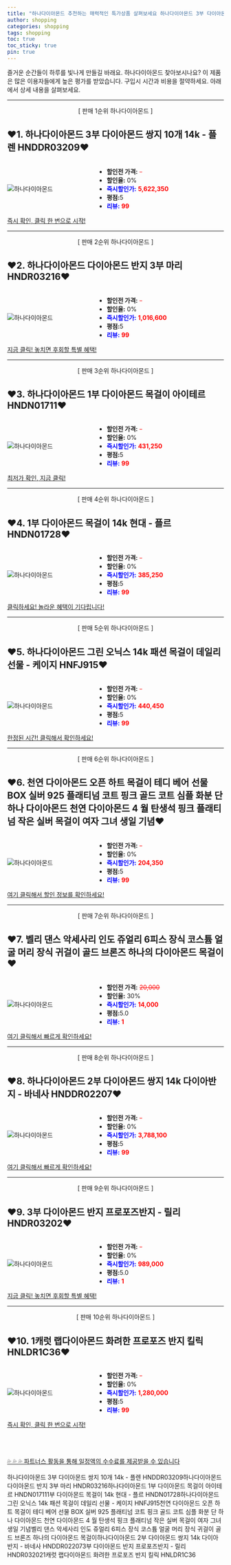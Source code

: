 ```yaml
---
title: "하나다이아몬드 추천하는 매력적인 특가상품 살펴보세요 하나다이아몬드 3부 다이아몬드 쌍지 10개"
author: shopping
categories: shopping
tags: shopping
toc: true
toc_sticky: true
pin: true
---
```

즐거운 순간들이 하루를 빛나게 만들길 바래요. 하나다이아몬드 찾아보시나요? 이 제품은 많은 이용자들에게 높은 평가를 받았습니다. 구입시 시간과 비용을 절약하세요. 아래에서 상세 내용을 살펴보세요.

---
<p class="toplist" style="margin: 0 auto; display: block; width: fit-content;">[ 판매 1순위 하나다이아몬드 ]</p>

<h2><strong>❤️1. 하나다이아몬드 3부 다이아몬드 쌍지 10개 14k - 플렌 HNDDR03209❤️</strong></h2>

<div style="display: flex; align-items: center;">
    <div style="flex: 0.4;">
        <img src="https://thumbnail7.coupangcdn.com/thumbnails/remote/230x230ex/image/vendor_inventory/2ed0/4db05f4633c7f53405130d6d48d78594b4e9c3d96ebac6abce1c658e6662.jpg" alt="하나다이아몬드" style="max-width: 100%;">
    </div>
    <div style="flex: 0.6; margin-left: 10px;">
        <ul>
            <li><strong>할인전 가격:</strong> <del style="color: red;">-</del></li>
            <li><strong>할인율:</strong> 0%</li>
            <li><span style='color:blue'><strong>즉시할인가:</strong></span> <span style='color:red'><strong>5,622,350</strong></span></li>
            <li><strong>평점:</strong>5</li>
            <li><span style='color:blue'><strong>리뷰:</strong></span> <span style='color:red'><strong>99</strong></span></li>
        </ul>
    </div>
</div>
<div class="center">
    <a href="https://selin100587001.github.io?lptag=AF9450613&subid=githubio&pageKey=6822715054&traceid=V0-153&itemId=16176099839&vendorItemId=83371553637" class="myButton">
        즉시 확인, 클릭 한 번으로 시작!
    </a>
</div>


---
<p class="toplist" style="margin: 0 auto; display: block; width: fit-content;">[ 판매 2순위 하나다이아몬드 ]</p>

<h2><strong>❤️2. 하나다이아몬드 다이아몬드 반지 3부 마리 HNDR03216❤️</strong></h2>

<div style="display: flex; align-items: center;">
    <div style="flex: 0.4;">
        <img src="https://thumbnail10.coupangcdn.com/thumbnails/remote/230x230ex/image/vendor_inventory/28d4/a6c404ad1cfc115971f68c260f3db4007ca3dcf3c8bc54696fc5d8d02196.jpg" alt="하나다이아몬드" style="max-width: 100%;">
    </div>
    <div style="flex: 0.6; margin-left: 10px;">
        <ul>
            <li><strong>할인전 가격:</strong> <del style="color: red;">-</del></li>
            <li><strong>할인율:</strong> 0%</li>
            <li><span style='color:blue'><strong>즉시할인가:</strong></span> <span style='color:red'><strong>1,016,600</strong></span></li>
            <li><strong>평점:</strong>5</li>
            <li><span style='color:blue'><strong>리뷰:</strong></span> <span style='color:red'><strong>99</strong></span></li>
        </ul>
    </div>
</div>
<div class="center">
    <a href="https://selin100587001.github.io?lptag=AF9450613&subid=githubio&pageKey=5837901384&traceid=V0-153&itemId=10122333054&vendorItemId=77405095875" class="myButton">
        지금 클릭! 놓치면 후회할 특별 혜택!
    </a>
</div>


---
<p class="toplist" style="margin: 0 auto; display: block; width: fit-content;">[ 판매 3순위 하나다이아몬드 ]</p>

<h2><strong>❤️3. 하나다이아몬드 1부 다이아몬드 목걸이 아이테르 HNDN01711❤️</strong></h2>

<div style="display: flex; align-items: center;">
    <div style="flex: 0.4;">
        <img src="https://thumbnail6.coupangcdn.com/thumbnails/remote/230x230ex/image/vendor_inventory/9fc0/23d870473a0c01ec6d908bcfecd65f2370ac9ad6ace262aad4f54a0c11d1.jpg" alt="하나다이아몬드" style="max-width: 100%;">
    </div>
    <div style="flex: 0.6; margin-left: 10px;">
        <ul>
            <li><strong>할인전 가격:</strong> <del style="color: red;">-</del></li>
            <li><strong>할인율:</strong> 0%</li>
            <li><span style='color:blue'><strong>즉시할인가:</strong></span> <span style='color:red'><strong>431,250</strong></span></li>
            <li><strong>평점:</strong>5</li>
            <li><span style='color:blue'><strong>리뷰:</strong></span> <span style='color:red'><strong>99</strong></span></li>
        </ul>
    </div>
</div>
<div class="center">
    <a href="https://selin100587001.github.io?lptag=AF9450613&subid=githubio&pageKey=1215560102&traceid=V0-153&itemId=2205247886&vendorItemId=83303151473" class="myButton">
        최저가 확인, 지금 클릭!
    </a>
</div>


---
<p class="toplist" style="margin: 0 auto; display: block; width: fit-content;">[ 판매 4순위 하나다이아몬드 ]</p>

<h2><strong>❤️4. 1부 다이아몬드 목걸이 14k 현대 - 플르 HNDN01728❤️</strong></h2>

<div style="display: flex; align-items: center;">
    <div style="flex: 0.4;">
        <img src="https://thumbnail9.coupangcdn.com/thumbnails/remote/230x230ex/image/vendor_inventory/c673/545ccd2782934c8e7cc53106d8e177011f222544f3e6cc19422522c5b064.jpg" alt="하나다이아몬드" style="max-width: 100%;">
    </div>
    <div style="flex: 0.6; margin-left: 10px;">
        <ul>
            <li><strong>할인전 가격:</strong> <del style="color: red;">-</del></li>
            <li><strong>할인율:</strong> 0%</li>
            <li><span style='color:blue'><strong>즉시할인가:</strong></span> <span style='color:red'><strong>385,250</strong></span></li>
            <li><strong>평점:</strong>5</li>
            <li><span style='color:blue'><strong>리뷰:</strong></span> <span style='color:red'><strong>99</strong></span></li>
        </ul>
    </div>
</div>
<div class="center">
    <a href="https://selin100587001.github.io?lptag=AF9450613&subid=githubio&pageKey=5896741423&traceid=V0-153&itemId=10385077899&vendorItemId=77667138822" class="myButton">
        클릭하세요! 놀라운 혜택이 기다립니다!
    </a>
</div>


---
<p class="toplist" style="margin: 0 auto; display: block; width: fit-content;">[ 판매 5순위 하나다이아몬드 ]</p>

<h2><strong>❤️5. 하나다이아몬드 그린 오닉스 14k 패션 목걸이 데일리 선물 - 케이지 HNFJ915❤️</strong></h2>

<div style="display: flex; align-items: center;">
    <div style="flex: 0.4;">
        <img src="https://thumbnail6.coupangcdn.com/thumbnails/remote/230x230ex/image/vendor_inventory/5960/aedd15a2adf3fa7154432f3592c636144c9837df49ae0ac8c4d2fbfc2d1e.jpg" alt="하나다이아몬드" style="max-width: 100%;">
    </div>
    <div style="flex: 0.6; margin-left: 10px;">
        <ul>
            <li><strong>할인전 가격:</strong> <del style="color: red;">-</del></li>
            <li><strong>할인율:</strong> 0%</li>
            <li><span style='color:blue'><strong>즉시할인가:</strong></span> <span style='color:red'><strong>440,450</strong></span></li>
            <li><strong>평점:</strong>5</li>
            <li><span style='color:blue'><strong>리뷰:</strong></span> <span style='color:red'><strong>99</strong></span></li>
        </ul>
    </div>
</div>
<div class="center">
    <a href="https://selin100587001.github.io?lptag=AF9450613&subid=githubio&pageKey=6959858176&traceid=V0-153&itemId=16939382571&vendorItemId=84116950047" class="myButton">
        한정된 시간! 클릭해서 확인하세요!
    </a>
</div>


---
<p class="toplist" style="margin: 0 auto; display: block; width: fit-content;">[ 판매 6순위 하나다이아몬드 ]</p>

<h2><strong>❤️6. 천연 다이아몬드 오픈 하트 목걸이 테디 베어 선물 BOX 실버 925 플래티넘 코트 핑크 골드 코트 심플 화분 단 하나 다이아몬드 천연 다이아몬드 4 월 탄생석 핑크 플래티넘 작은 실버 목걸이 여자 그녀 생일 기념❤️</strong></h2>

<div style="display: flex; align-items: center;">
    <div style="flex: 0.4;">
        <img src="https://thumbnail7.coupangcdn.com/thumbnails/remote/230x230ex/image/vendor_inventory/d712/a7575fc06e087f03183967a26d53616a82b8ced69707524d8afaa5a05238.jpg" alt="하나다이아몬드" style="max-width: 100%;">
    </div>
    <div style="flex: 0.6; margin-left: 10px;">
        <ul>
            <li><strong>할인전 가격:</strong> <del style="color: red;">-</del></li>
            <li><strong>할인율:</strong> 0%</li>
            <li><span style='color:blue'><strong>즉시할인가:</strong></span> <span style='color:red'><strong>204,350</strong></span></li>
            <li><strong>평점:</strong>5</li>
            <li><span style='color:blue'><strong>리뷰:</strong></span> <span style='color:red'><strong>99</strong></span></li>
        </ul>
    </div>
</div>
<div class="center">
    <a href="https://selin100587001.github.io?lptag=AF9450613&subid=githubio&pageKey=6586170789&traceid=V0-153&itemId=14841571522&vendorItemId=82080831810" class="myButton">
        여기 클릭해서 할인 정보를 확인하세요!
    </a>
</div>


---
<p class="toplist" style="margin: 0 auto; display: block; width: fit-content;">[ 판매 7순위 하나다이아몬드 ]</p>

<h2><strong>❤️7. 벨리 댄스 악세사리 인도 쥬얼리 6피스 장식 코스튬 얼굴 머리 장식 귀걸이 골드 브론즈 하나의 다이아몬드 목걸이❤️</strong></h2>

<div style="display: flex; align-items: center;">
    <div style="flex: 0.4;">
        <img src="https://thumbnail10.coupangcdn.com/thumbnails/remote/230x230ex/image/vendor_inventory/d59c/ddd80cdbbbb922281a91624594336f5ce816a10901b6f6298a71fd47c942.png" alt="하나다이아몬드" style="max-width: 100%;">
    </div>
    <div style="flex: 0.6; margin-left: 10px;">
        <ul>
            <li><strong>할인전 가격:</strong> <del style="color: red;">20,000</del></li>
            <li><strong>할인율:</strong> 30%</li>
            <li><span style='color:blue'><strong>즉시할인가:</strong></span> <span style='color:red'><strong>14,000</strong></span></li>
            <li><strong>평점:</strong>5.0</li>
            <li><span style='color:blue'><strong>리뷰:</strong></span> <span style='color:red'><strong>1</strong></span></li>
        </ul>
    </div>
</div>
<div class="center">
    <a href="https://selin100587001.github.io?lptag=AF9450613&subid=githubio&pageKey=7245795373&traceid=V0-153&itemId=18420497863&vendorItemId=85562474857" class="myButton">
        여기 클릭해서 빠르게 확인하세요!
    </a>
</div>


---
<p class="toplist" style="margin: 0 auto; display: block; width: fit-content;">[ 판매 8순위 하나다이아몬드 ]</p>

<h2><strong>❤️8. 하나다이아몬드 2부 다이아몬드 쌍지 14k 다이아반지 - 바네사 HNDDR02207❤️</strong></h2>

<div style="display: flex; align-items: center;">
    <div style="flex: 0.4;">
        <img src="https://thumbnail7.coupangcdn.com/thumbnails/remote/230x230ex/image/vendor_inventory/ea2a/dd64d3232d1b917cd6593ea5b2a3ec163ba9b0f254647dfe2b3b8bdb0f8f.jpg" alt="하나다이아몬드" style="max-width: 100%;">
    </div>
    <div style="flex: 0.6; margin-left: 10px;">
        <ul>
            <li><strong>할인전 가격:</strong> <del style="color: red;">-</del></li>
            <li><strong>할인율:</strong> 0%</li>
            <li><span style='color:blue'><strong>즉시할인가:</strong></span> <span style='color:red'><strong>3,788,100</strong></span></li>
            <li><strong>평점:</strong>5</li>
            <li><span style='color:blue'><strong>리뷰:</strong></span> <span style='color:red'><strong>99</strong></span></li>
        </ul>
    </div>
</div>
<div class="center">
    <a href="https://selin100587001.github.io?lptag=AF9450613&subid=githubio&pageKey=6936372571&traceid=V0-153&itemId=16804676565&vendorItemId=83985089753" class="myButton">
        여기 클릭해서 빠르게 확인하세요!
    </a>
</div>


---
<p class="toplist" style="margin: 0 auto; display: block; width: fit-content;">[ 판매 9순위 하나다이아몬드 ]</p>

<h2><strong>❤️9. 3부 다이아몬드 반지 프로포즈반지 - 릴리 HNDR03202❤️</strong></h2>

<div style="display: flex; align-items: center;">
    <div style="flex: 0.4;">
        <img src="https://thumbnail8.coupangcdn.com/thumbnails/remote/230x230ex/image/vendor_inventory/1a4d/91304269f4fce3d2995e3c74817a4733f777e7012a49c39e9cdafc3adfd8.jpg" alt="하나다이아몬드" style="max-width: 100%;">
    </div>
    <div style="flex: 0.6; margin-left: 10px;">
        <ul>
            <li><strong>할인전 가격:</strong> <del style="color: red;">-</del></li>
            <li><strong>할인율:</strong> 0%</li>
            <li><span style='color:blue'><strong>즉시할인가:</strong></span> <span style='color:red'><strong>989,000</strong></span></li>
            <li><strong>평점:</strong>5.0</li>
            <li><span style='color:blue'><strong>리뷰:</strong></span> <span style='color:red'><strong>1</strong></span></li>
        </ul>
    </div>
</div>
<div class="center">
    <a href="https://selin100587001.github.io?lptag=AF9450613&subid=githubio&pageKey=5843701935&traceid=V0-153&itemId=10148837809&vendorItemId=77431540638" class="myButton">
        지금 클릭! 놓치면 후회할 특별 혜택!
    </a>
</div>


---
<p class="toplist" style="margin: 0 auto; display: block; width: fit-content;">[ 판매 10순위 하나다이아몬드 ]</p>

<h2><strong>❤️10. 1캐럿 랩다이아몬드 화려한 프로포즈 반지 킬릭 HNLDR1C36❤️</strong></h2>

<div style="display: flex; align-items: center;">
    <div style="flex: 0.4;">
        <img src="https://thumbnail7.coupangcdn.com/thumbnails/remote/230x230ex/image/vendor_inventory/b895/cdc9bc76bc9bdd8b84c57106d0543e440b7cbbdfede41489ce749c25380a.jpg" alt="하나다이아몬드" style="max-width: 100%;">
    </div>
    <div style="flex: 0.6; margin-left: 10px;">
        <ul>
            <li><strong>할인전 가격:</strong> <del style="color: red;">-</del></li>
            <li><strong>할인율:</strong> 0%</li>
            <li><span style='color:blue'><strong>즉시할인가:</strong></span> <span style='color:red'><strong>1,280,000</strong></span></li>
            <li><strong>평점:</strong>5</li>
            <li><span style='color:blue'><strong>리뷰:</strong></span> <span style='color:red'><strong>99</strong></span></li>
        </ul>
    </div>
</div>
<div class="center">
    <a href="https://selin100587001.github.io?lptag=AF9450613&subid=githubio&pageKey=8068434269&traceid=V0-153&itemId=22700194241&vendorItemId=89735821058" class="myButton">
        즉시 확인, 클릭 한 번으로 시작!
    </a>
</div>

<br><br><br>[💦 💦 💦 파트너스 활동을 통해 일정액의 수수료를 제공받을 수 있습니다](https://link.coupang.com/a/bcpT2c)<br><br>하나다이아몬드 3부 다이아몬드 쌍지 10개 14k - 플렌 HNDDR03209하나다이아몬드 다이아몬드 반지 3부 마리 HNDR03216하나다이아몬드 1부 다이아몬드 목걸이 아이테르 HNDN017111부 다이아몬드 목걸이 14k 현대 - 플르 HNDN01728하나다이아몬드 그린 오닉스 14k 패션 목걸이 데일리 선물 - 케이지 HNFJ915천연 다이아몬드 오픈 하트 목걸이 테디 베어 선물 BOX 실버 925 플래티넘 코트 핑크 골드 코트 심플 화분 단 하나 다이아몬드 천연 다이아몬드 4 월 탄생석 핑크 플래티넘 작은 실버 목걸이 여자 그녀 생일 기념벨리 댄스 악세사리 인도 쥬얼리 6피스 장식 코스튬 얼굴 머리 장식 귀걸이 골드 브론즈 하나의 다이아몬드 목걸이하나다이아몬드 2부 다이아몬드 쌍지 14k 다이아반지 - 바네사 HNDDR022073부 다이아몬드 반지 프로포즈반지 - 릴리 HNDR032021캐럿 랩다이아몬드 화려한 프로포즈 반지 킬릭 HNLDR1C36